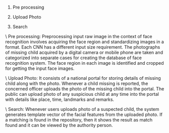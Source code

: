 1. Pre processing

2. Upload Photo

3. Search

\\
Pre processing:
 Preprocessing input raw image in the context of face recognition involves acquiring the face region and standardizing images in a format. Each CNN has a different input size requirement.
 The photographs of missing child acquired by a digital camera or mobile phone are taken and categorized into separate cases for creating the database of face recognition system. The face region in each image is identified and cropped for getting the input face images. 

\\
Upload Photo:
 It consists of a national portal for storing details of missing child along
with the photo.
 Whenever a child missing is reported, the concerned officer uploads
the photo of the missing child into the portal.
 The public can upload photo of any suspicious child at any time into
the portal with details like place, time, landmarks and remarks. 

\\
Search:
 Whenever users uploads photo of a suspected child, the system
generates template vector of the facial features from the uploaded
photo.
 If a matching is found in the repository, then it shows the result as
match found and it can be viewed by the authority person.
